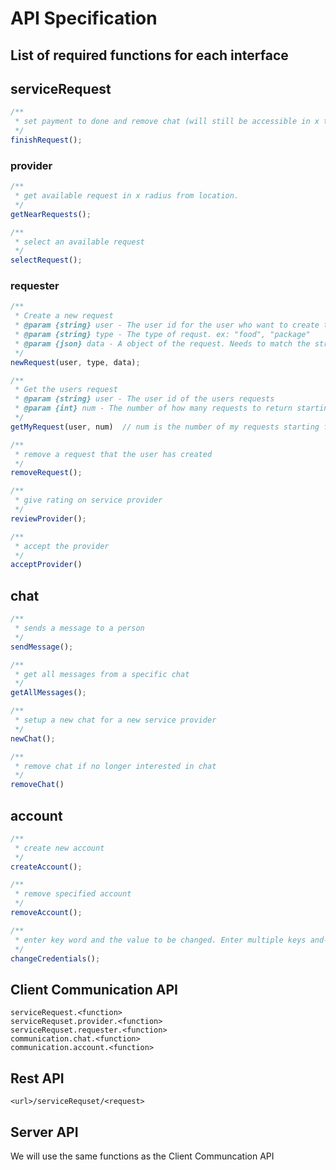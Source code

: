 # API Specification
## List of required functions for each interface 
## serviceRequest
```js
/**
 * set payment to done and remove chat (will still be accessible in x time)
 */
finishRequest();
```
### provider
```js
/**
 * get available request in x radius from location.
 */
getNearRequests(); 

/**
 * select an available request
 */
selectRequest(); 
```


### requester
```js
/**
 * Create a new request
 * @param {string} user - The user id for the user who want to create the request
 * @param {string} type - The type of requst. ex: "food", "package"
 * @param {json} data - A object of the request. Needs to match the structure of database request
 */
newRequest(user, type, data);

/**
 * Get the users request
 * @param {string} user - The user id of the users requests
 * @param {int} num - The number of how many requests to return starting from most reasont
 */
getMyRequest(user, num)  // num is the number of my requests starting from most recent

/**
 * remove a request that the user has created
 */
removeRequest();

/**
 * give rating on service provider
 */
reviewProvider();

/**
 * accept the provider 
 */
acceptProvider()  
```

## chat

```js
/**
 * sends a message to a person 
 */
sendMessage();

/**
 * get all messages from a specific chat
 */
getAllMessages();

/**
 * setup a new chat for a new service provider
 */
newChat();

/**
 * remove chat if no longer interested in chat
 */
removeChat()  
```

## account
```js
/**
 * create new account
 */
createAccount();

/**
 * remove specified account
 */
removeAccount();

/**
 * enter key word and the value to be changed. Enter multiple keys and-values will be verified if they are correct keys. Or send an object that a class defines with values.
 */
changeCredentials();
```

## Client Communication API
```
serviceRequest.<function>
serviceRequset.provider.<function>
serviceRequset.requester.<function>
communication.chat.<function>
communication.account.<function>
```

## Rest API
```
<url>/serviceRequset/<request>
```

## Server API
We will use the same functions as the Client Communcation API